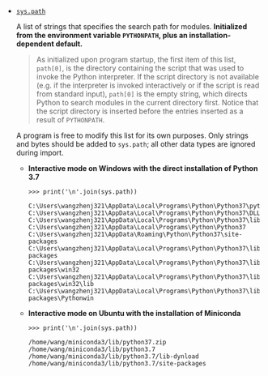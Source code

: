 - [`sys.path`](https://docs.python.org/3/library/sys.html#sys.path)

    A list of strings that specifies the search path for modules. **Initialized from the environment variable `PYTHONPATH`, plus an installation-dependent default.**
    
    > As initialized upon program startup, the first item of this list, `path[0]`, is the directory containing the script that was used to invoke the Python interpreter. If the script directory is not available (e.g. if the interpreter is invoked interactively or if the script is read from standard input), `path[0]` is the empty string, which directs Python to search modules in the current directory first. Notice that the script directory is inserted before the entries inserted as a result of `PYTHONPATH`.
    
    A program is free to modify this list for its own purposes. Only strings and bytes should be added to `sys.path`; all other data types are ignored during import.
    
    - **Interactive mode on Windows with the direct installation of Python 3.7**
    
        ```
        >>> print('\n'.join(sys.path))

        C:\Users\wangzhenj321\AppData\Local\Programs\Python\Python37\python37.zip
        C:\Users\wangzhenj321\AppData\Local\Programs\Python\Python37\DLLs
        C:\Users\wangzhenj321\AppData\Local\Programs\Python\Python37\lib
        C:\Users\wangzhenj321\AppData\Local\Programs\Python\Python37
        C:\Users\wangzhenj321\AppData\Roaming\Python\Python37\site-packages
        C:\Users\wangzhenj321\AppData\Local\Programs\Python\Python37\lib\site-packages
        C:\Users\wangzhenj321\AppData\Local\Programs\Python\Python37\lib\site-packages\win32
        C:\Users\wangzhenj321\AppData\Local\Programs\Python\Python37\lib\site-packages\win32\lib
        C:\Users\wangzhenj321\AppData\Local\Programs\Python\Python37\lib\site-packages\Pythonwin
        ```
    
    - **Interactive mode on Ubuntu with the installation of Miniconda**
    
        ```
        >>> print('\n'.join(sys.path))

        /home/wang/miniconda3/lib/python37.zip
        /home/wang/miniconda3/lib/python3.7
        /home/wang/miniconda3/lib/python3.7/lib-dynload
        /home/wang/miniconda3/lib/python3.7/site-packages
        ```
